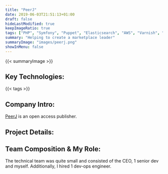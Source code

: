 ```yaml
---
title: "PeerJ"
date: 2019-06-03T21:51:13+01:00
draft: false
hideLastModified: true
keepImageRatio: true
tags: ["PHP", "Symfony", "Puppet", "Elasticsearch", "AWS", "Varnish", "Redis", "MySQL", "Aurora", "Graylog", "Hive"]
summary: "Helping to create a marketplace leader"
summaryImage: "images/peerj.png" 
showInMenu: false
---
```


{{< summaryImage >}}

## Key Technologies:
{{< tags >}}

## Company Intro:

[PeerJ](https://peerj.com) is an open access publisher.

## Project Details:


## Team Composition & My Role:

The technical team was quite small and consisted of the CEO, 1 senior dev and myself. Additionally, I hired 1 dev-ops engineer.

